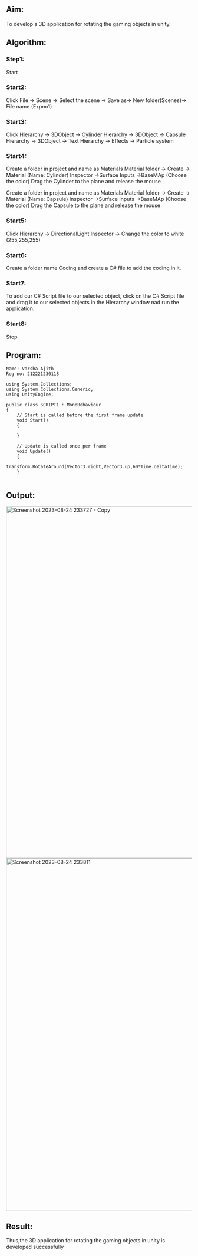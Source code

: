 

## Aim:
To develop a 3D application for rotating the gaming objects in unity.
## Algorithm:
### Step1:
Start
### Start2:
Click File -> Scene -> Select the scene -> Save as-> New folder(Scenes)-> File name (Expno1)
### Start3:
Click Hierarchy -> 3DObject -> Cylinder
Hierarchy -> 3DObject -> Capsule
Hierarchy -> 3DObject -> Text
Hierarchy -> Effects -> Particle system
### Start4:
Create a folder in project and name as Materials
Material folder -> Create -> Material (Name: Cylinder)
Inspector ->Surface Inputs ->BaseMAp (Choose the color)
Drag the Cylinder to the plane and release the mouse

Create a folder in project and name as Materials
Material folder -> Create -> Material (Name: Capsule)
Inspector ->Surface Inputs ->BaseMAp (Choose the color)
Drag the Capsule to the plane and release the mouse

### Start5:
Click Hierarchy -> DirectionalLight
Inspector -> Change the color to white (255,255,255)

### Start6:
Create a folder name Coding and create a C# file to add the coding in it.

### Start7:
To add our C# Script file to our selected object, click on the C# Script file and drag it to our selected objects in the Hierarchy window nad run the application.

### Start8:
Stop

## Program:
```
Name: Varsha Ajith
Reg no: 212221230118
```
```
using System.Collections;
using System.Collections.Generic;
using UnityEngine;

public class SCRIPT1 : MonoBehaviour
{
    // Start is called before the first frame update
    void Start()
    {
        
    }

    // Update is called once per frame
    void Update()
    {
       transform.RotateAround(Vector3.right,Vector3.up,60*Time.deltaTime); 
    }


```
## Output:
<img width="955" alt="Screenshot 2023-08-24 233727 - Copy" src="https://github.com/VarshaAjith1110/Rotating-the-Gaming-Object/assets/94222288/e99686d1-dbca-49e4-a9f2-1b02fd8964f0">
<img width="957" alt="Screenshot 2023-08-24 233811" src="https://github.com/VarshaAjith1110/Rotating-the-Gaming-Object/assets/94222288/a2f48765-9583-40b2-b7a9-c65ae433c24a">



## Result:
Thus,the 3D application for rotating the gaming objects in unity is developed successfully

